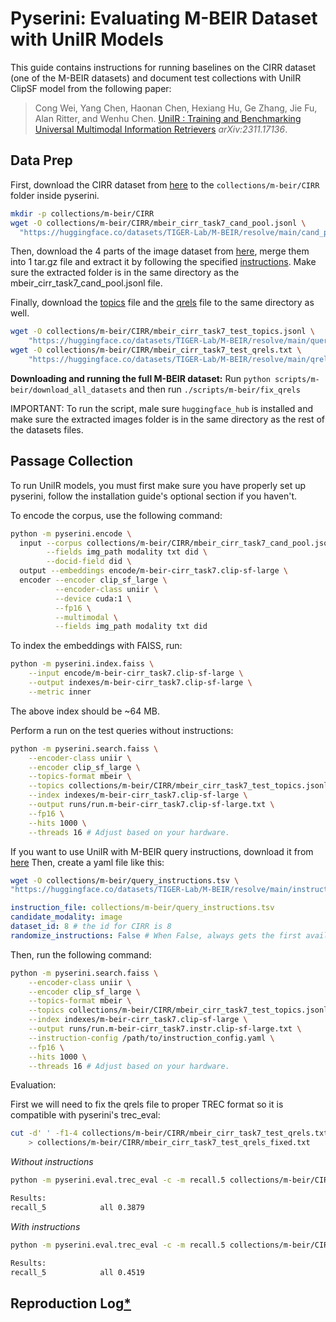 # Pyserini: Evaluating M-BEIR Dataset with UniIR Models

This guide contains instructions for running baselines on the CIRR dataset (one of the M-BEIR datasets) and document test collections with UniIR ClipSF model from the following paper:

> Cong Wei, Yang Chen, Haonan Chen, Hexiang Hu, Ge Zhang, Jie Fu, Alan Ritter, and Wenhu Chen. [UniIR : Training and Benchmarking Universal Multimodal Information Retrievers](https://arxiv.org/abs/2106.14807) _arXiv:2311.17136_.

## Data Prep
 
First, download the CIRR dataset from [here](https://huggingface.co/datasets/TIGER-Lab/M-BEIR/blob/main/cand_pool/local/mbeir_cirr_task7_cand_pool.jsonl) to the `collections/m-beir/CIRR` folder inside pyserini.

```bash
mkdir -p collections/m-beir/CIRR
wget -O collections/m-beir/CIRR/mbeir_cirr_task7_cand_pool.jsonl \
  "https://huggingface.co/datasets/TIGER-Lab/M-BEIR/resolve/main/cand_pool/local/mbeir_cirr_task7_cand_pool.jsonl"
```

Then, download the 4 parts of the image dataset from [here](https://huggingface.co/datasets/TIGER-Lab/M-BEIR/tree/main), merge them into 1 tar.gz file and extract it by following the specified [instructions](https://huggingface.co/datasets/TIGER-Lab/M-BEIR/blob/main/README.md#downloading-the-m-beir-dataset). Make sure the extracted folder is in the same directory as the mbeir_cirr_task7_cand_pool.jsonl file.

Finally, download the [topics](https://huggingface.co/datasets/TIGER-Lab/M-BEIR/blob/main/query/test/mbeir_cirr_task7_test.jsonl) file and the [qrels](https://huggingface.co/datasets/TIGER-Lab/M-BEIR/blob/main/qrels/test/mbeir_cirr_task7_test_qrels.txt) file to the same directory as well.

```bash
wget -O collections/m-beir/CIRR/mbeir_cirr_task7_test_topics.jsonl \
    "https://huggingface.co/datasets/TIGER-Lab/M-BEIR/resolve/main/query/test/mbeir_cirr_task7_test.jsonl"
wget -O collections/m-beir/CIRR/mbeir_cirr_task7_test_qrels.txt \
    "https://huggingface.co/datasets/TIGER-Lab/M-BEIR/resolve/main/qrels/test/mbeir_cirr_task7_test_qrels.txt"
```

**Downloading and running the full M-BEIR dataset:**
Run `python scripts/m-beir/download_all_datasets` and then run `./scripts/m-beir/fix_qrels`

IMPORTANT: To run the script, male sure `huggingface_hub` is installed and make sure the extracted images folder is in the same directory as the rest of the datasets files.

## Passage Collection

To run UniIR models, you must first make sure you have properly set up pyserini, follow the installation guide's optional section if you haven't.

To encode the corpus, use the following command:

```bash
python -m pyserini.encode \
  input --corpus collections/m-beir/CIRR/mbeir_cirr_task7_cand_pool.jsonl \
        --fields img_path modality txt did \
        --docid-field did \
  output --embeddings encode/m-beir-cirr_task7.clip-sf-large \
  encoder --encoder clip_sf_large \
          --encoder-class uniir \
          --device cuda:1 \
          --fp16 \
          --multimodal \
          --fields img_path modality txt did
```

To index the embeddings with FAISS, run:

```bash
python -m pyserini.index.faiss \
    --input encode/m-beir-cirr_task7.clip-sf-large \
    --output indexes/m-beir-cirr_task7.clip-sf-large \
    --metric inner
```

The above index should be ~64 MB.

Perform a run on the test queries without instructions:

```bash
python -m pyserini.search.faiss \
    --encoder-class uniir \
    --encoder clip_sf_large \
    --topics-format mbeir \
    --topics collections/m-beir/CIRR/mbeir_cirr_task7_test_topics.jsonl \
    --index indexes/m-beir-cirr_task7.clip-sf-large \
    --output runs/run.m-beir-cirr_task7.clip-sf-large.txt \
    --fp16 \
    --hits 1000 \
    --threads 16 # Adjust based on your hardware.
```

If you want to use UniIR with M-BEIR query instructions, download it from [here](https://huggingface.co/datasets/TIGER-Lab/M-BEIR/blob/main/instructions/query_instructions.tsv)
Then, create a yaml file like this:

```bash
wget -O collections/m-beir/query_instructions.tsv \
"https://huggingface.co/datasets/TIGER-Lab/M-BEIR/resolve/main/instructions/query_instructions.tsv"
```

```yaml
instruction_file: collections/m-beir/query_instructions.tsv
candidate_modality: image
dataset_id: 8 # the id for CIRR is 8
randomize_instructions: False # When False, always gets the first available instruction for each query. Set it to true if you want to use instructions at the random indexes.
```

Then, run the following command:

```bash
python -m pyserini.search.faiss \
    --encoder-class uniir \
    --encoder clip_sf_large \
    --topics-format mbeir \
    --topics collections/m-beir/CIRR/mbeir_cirr_task7_test_topics.jsonl \
    --index indexes/m-beir-cirr_task7.clip-sf-large \
    --output runs/run.m-beir-cirr_task7.instr.clip-sf-large.txt \
    --instruction-config /path/to/instruction_config.yaml \
    --fp16 \
    --hits 1000 \
    --threads 16 # Adjust based on your hardware.
```

Evaluation:

First we will need to fix the qrels file to proper TREC format so it is compatible with pyserini's trec_eval:

```bash
cut -d' ' -f1-4 collections/m-beir/CIRR/mbeir_cirr_task7_test_qrels.txt \
    > collections/m-beir/CIRR/mbeir_cirr_task7_test_qrels_fixed.txt
```

_Without instructions_

```bash
python -m pyserini.eval.trec_eval -c -m recall.5 collections/m-beir/CIRR/mbeir_cirr_task7_test_qrels_fixed.txt runs/run.m-beir-cirr_task7.clip-sf-large.txt

Results:
recall_5           	all	0.3879
```

_With instructions_

```bash
python -m pyserini.eval.trec_eval -c -m recall.5 collections/m-beir/CIRR/mbeir_cirr_task7_test_qrels_fixed.txt runs/run.m-beir-cirr_task7.instr.clip-sf-large.txt

Results:
recall_5           	all	0.4519
```


## Reproduction Log[*](reproducibility.md)

